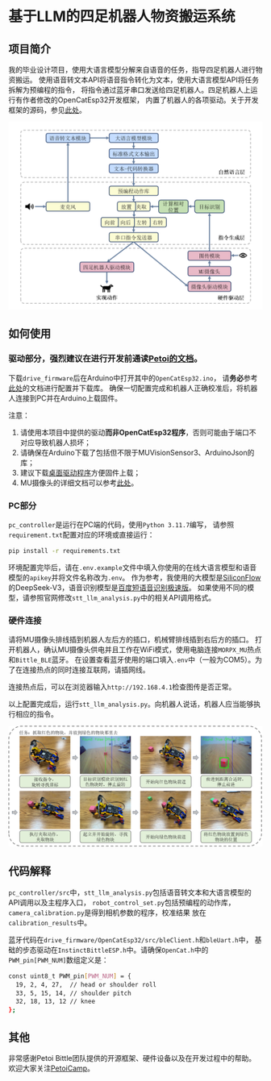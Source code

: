 # 基于LLM的四足机器人物资搬运系统
## 项目简介
我的毕业设计项目，使用大语言模型分解来自语音的任务，指导四足机器人进行物资搬运。
使用语音转文本API将语音指令转化为文本，使用大语言模型API将任务拆解为预编程的指令， 
将指令通过蓝牙串口发送给四足机器人。四足机器人上运行有作者修改的OpenCatEsp32开发框架，
内置了机器人的各项驱动。关于开发框架的源码，参见[此处](https://github.com/PetoiCamp/OpenCatEsp32)。

![Architecture.png](./figures/Architecture.png)

## 如何使用
### 驱动部分，强烈建议在进行开发前通读[Petoi的文档](https://docs.petoi.com/chinese?fallback=true)。

下载`drive_firmware`后在Arduino中打开其中的`OpenCatEsp32.ino`，
请**务必**参考[此处](https://docs.petoi.com/chinese/arduino-ide/wei-biboard-shang-chuan-cheng-xu)的文档进行配置并下载库。
确保一切配置完成和机器人正确校准后，将机器人连接到PC并在Arduino上载固件。

注意：
1. 请使用本项目中提供的驱动**而非OpenCatEsp32程序**，否则可能由于端口不对应导致机器人损坏；
2. 请确保在Arduino下载了包括但不限于MUVisionSensor3、ArduinoJson的库；
3. 建议下载[桌面驱动程序](https://github.com/PetoiCamp/OpenCat/tree/main/pyUI)方便固件上载；
4. MU摄像头的详细文档可以参考[此处](https://morpx-docs.readthedocs.io/zh-cn/latest/MUVS3/introduction.html)。

### PC部分
`pc_controller`是运行在PC端的代码，使用`Python 3.11.7`编写， 请参照`requirement.txt`配置对应的环境或直接运行：

   ```bash
   pip install -r requirements.txt
   ```

环境配置完毕后，请在`.env.example`文件中填入你使用的在线大语言模型和语音模型的`apikey`并将文件名称改为`.env`。
作为参考，我使用的大模型是[SiliconFlow](https://cloud.siliconflow.cn/sft-bnajv5sqab/models)的DeepSeek-V3，语音识别模型是[百度短语音识别极速版](https://cloud.baidu.com/product/speech/asrpro)。
如果使用不同的模型，请参照官网修改`stt_llm_analysis.py`中的相关API调用格式。

### 硬件连接
请将MU摄像头排线插到机器人左后方的插口，机械臂排线插到右后方的插口。
打开机器人，确认MU摄像头供电并且工作在WiFi模式，使用电脑连接`MORPX_MU`热点和`Bittle_BLE`蓝牙。
在设置查看蓝牙使用的端口填入`.env`中（一般为COM5）。为了在连接热点的同时连接互联网，请插网线。

连接热点后，可以在浏览器输入`http://192.168.4.1`检查图传是否正常。

以上配置完成后，运行`stt_llm_analysis.py`。向机器人说话，机器人应当能够执行相应的指令。

![Experiment.png](./figures/Experiment.png)
## 代码解释
`pc_controller/src`中，`stt_llm_analysis.py`包括语音转文本和大语言模型的API调用以及主程序入口，
`robot_control_set.py`包括预编程的动作库，`camera_calibration.py`是得到相机参数的程序，校准结果 
放在`calibration_results`中。

蓝牙代码在`drive_firmware/OpenCatEsp32/src/bleClient.h`和`bleUart.h`中，
基础的步态驱动在`InstinctBittleESP.h`中。请确保`OpenCat.h`中的`PWM_pin[PWM_NUM]`数组定义是：

   ```bash
   const uint8_t PWM_pin[PWM_NUM] = {
     19, 2, 4, 27,  // head or shoulder roll
     33, 5, 15, 14, // shoulder pitch
     32, 18, 13, 12 // knee
};
   ```
## 其他
非常感谢Petoi Bittle团队提供的开源框架、硬件设备以及在开发过程中的帮助。 
欢迎大家关注[PetoiCamp](https://github.com/PetoiCamp)。